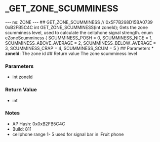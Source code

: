 # _GET_ZONE_SCUMMINESS

--- ns: ZONE --- ## GET_ZONE_SCUMMINESS  // 0x5F7B268D15BA0739 0xB2FB5C4C int GET_ZONE_SCUMMINESS(int zoneId);  Gets the zone scumminess level, used to calculate the cellphone signal strength.  enum eZoneScumminess { SCUMMINESS_POSH = 0, SCUMMINESS_NICE = 1, SCUMMINESS_ABOVE_AVERAGE = 2, SCUMMINESS_BELOW_AVERAGE = 3, SCUMMINESS_CRAP = 4, SCUMMINESS_SCUM = 5 }  ## Parameters * **zoneId**: The zone id  ## Return value  The zone scumminess level

### Parameters
* int zoneId

### Return Value
* int

### Notes
* AP Hash: 0x0xB2FB5C4C
* Build: 811
* cellphone range 1- 5 used for signal bar in iFruit phone

